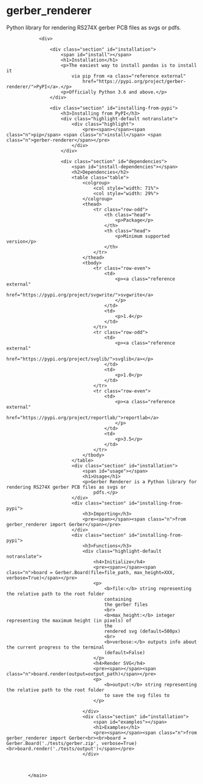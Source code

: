 # gerber_renderer

Python library for rendering RS274X gerber PCB files as svgs or pdfs.

<main class="col-12 col-md-9 col-xl-7 py-md-5 pl-md-5 pr-md-4 bd-content" role="main">

                <div>

                    <div class="section" id="installation">
                        <span id="install"></span>
                        <h1>Installation</h1>
                        <p>The easiest way to install pandas is to install it
                            via pip from <a class="reference external"
                                href="https://pypi.org/project/gerber-renderer/">PyPI</a>.</p>
                        <p>Officially Python 3.6 and above.</p>
                    </div>

                    <div class="section" id="installing-from-pypi">
                        <h3>Installing from PyPI</h3>
                        <div class="highlight-default notranslate">
                            <div class="highlight">
                                <pre><span></span><span class="n">pip</span> <span class="n">install</span> <span class="n">gerber-renderer</span></pre>
                            </div>
                        </div>

                        <div class="section" id="dependencies">
                            <span id="install-dependencies"></span>
                            <h2>Dependencies</h2>
                            <table class="table">
                                <colgroup>
                                    <col style="width: 71%">
                                    <col style="width: 29%">
                                </colgroup>
                                <thead>
                                    <tr class="row-odd">
                                        <th class="head">
                                            <p>Package</p>
                                        </th>
                                        <th class="head">
                                            <p>Minimum supported version</p>
                                        </th>
                                    </tr>
                                </thead>
                                <tbody>
                                    <tr class="row-even">
                                        <td>
                                            <p><a class="reference external"
                                                    href="https://pypi.org/project/svgwrite/">svgwrite</a>
                                            </p>
                                        </td>
                                        <td>
                                            <p>1.4</p>
                                        </td>
                                    </tr>
                                    <tr class="row-odd">
                                        <td>
                                            <p><a class="reference external"
                                                    href="https://pypi.org/project/svglib/">svglib</a></p>
                                        </td>
                                        <td>
                                            <p>1.0</p>
                                        </td>
                                    </tr>
                                    <tr class="row-even">
                                        <td>
                                            <p><a class="reference external"
                                                    href="https://pypi.org/project/reportlab/">reportlab</a>
                                            </p>
                                        </td>
                                        <td>
                                            <p>3.5</p>
                                        </td>
                                    </tr>
                                </tbody>
                            </table>
                            <div class="section" id="installation">
                                <span id="usage"></span>
                                <h1>Usage</h1>
                                <p>Gerber Renderer is a Python library for rendering RS274X gerber PCB files as svgs or
                                    pdfs.</p>
                            </div>
                            <div class="section" id="installing-from-pypi">
                                <h3>Importing</h3>
                                <pre><span></span><span class="n">from gerber_renderer import Gerber</span></pre>
                            </div>
                            <div class="section" id="installing-from-pypi">
                                <h3>Functions</h3>
                                <div class="highlight-default notranslate">
                                    <h4>Initialize</h4>
                                    <pre><span></span><span class="n">board = Gerber.Board(file=file_path, max_height=XXX, verbose=True)</span></pre>
                                    <p>
                                        <b>file:</b> string representing the relative path to the root folder
                                        containing
                                        the gerber files
                                        <br>
                                        <b>max_height:</b> integer representing the maximum height (in pixels) of
                                        the
                                        rendered svg (default=500px)
                                        <br>
                                        <b>verbose:</b> outputs info about the current progress to the terminal
                                        (default=False)
                                    </p>
                                    <h4>Render SVG</h4>
                                    <pre><span></span><span class="n">board.render(output=output_path)</span></pre>
                                    <p>
                                        <b>output:</b> string representing the relative path to the root folder
                                        to save the svg files to
                                    </p>

                                </div>
                                <div class="section" id="installation">
                                    <span id="examples"></span>
                                    <h1>Examples</h1>
                                    <pre><span></span><span class="n">from gerber_renderer import Gerber<br><br>board = Gerber.Board('./tests/gerber.zip', verbose=True)<br>board.render('./tests/output')</span></pre>
                                </div>



            </main>